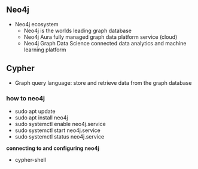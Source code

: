 ## Neo4j

- Neo4j ecosystem
	- Neo4j is the worlds leading graph database
	- Neo4j Aura fully managed graph data platform service (cloud)
	- Neo4j Graph Data Science connected data analytics and machine learning platform

## Cypher

- Graph query language: store and retrieve data from the graph database


### how to neo4j

- sudo apt update
- sudo apt install neo4j
- sudo systemctl enable neo4j.service
- sudo systemctl start neo4j.service
- sudo systemctl status neo4j.service

**connecting to and configuring neo4j**

- cypher-shell


